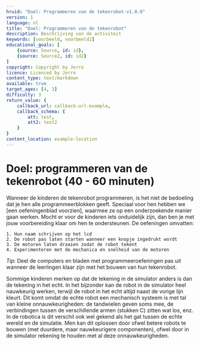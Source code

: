 ```yaml
---
hruid: "Doel: Programmeren van de tekenrobot-v1.0.0"
version: 1
language: nl
title: "Doel: Programmeren van de tekenrobot"
description: Beschrijving van de activiteit
keywords: [voorbeeld, voorbeeld2]
educational_goals: [
    {source: Source, id: id}, 
    {source: Source2, id: id2}
]
copyright: Copyright by Jerro
licence: Licenced by Jerro
content_type: text/markdown
available: true
target_ages: [4, 3]
difficulty: 3
return_value: {
    callback_url: callback-url-example,
    callback_schema: {
        att: test,
        att2: test2
    }
}
content_location: example-location
---
```


# Doel: programmeren van de tekenrobot (40 - 60 minuten)

Wanneer de kinderen de tekenrobot programmeren, is het niet de bedoeling dat je hen alle programmeerblokken geeft. Speciaal voor hen hebben we [een oefeningenblad voorzien], waarmee ze op een onderzoekende manier gaan werken. Mocht er voor de kinderen iets onduidelijk zijn, dan ben je met jouw voorbereiding klaar om hen te ondersteunen. De oefeningen omvatten:

    1. Hun naam schrijven op het lcd
    2. De robot pas laten starten wanneer een knopje ingedrukt wordt
    3. De motoren laten draaien zodat de robot tekent
    4. Experimenteren met de mechanica en snelheid van de motoren

*Tip*: Deel de computers en bladen met programmeeroefeningen pas uit wanneer de leerlingen klaar zijn met het bouwen van hun tekenrobot.

Sommige kinderen merken op dat de tekening in de simulator anders is dan de tekening in het echt. In het bijzonder kan de robot in de simulator heel nauwkeurig werken, terwijl de robot in het echt altijd naast de vorige lijn kleurt. Dit komt omdat de echte robot een mechanisch systeem is met tal van kleine onnauwkeurigheden: de tandwielen geven soms mee, de verbindingen tussen de verschillende armen (stukken C) zitten wat los, enz. In de robotica is dit verschil ook wel gekend als het gat tussen de echte wereld en de simulatie. Men kan dit oplossen door ofwel betere robots te bouwen (met duurdere, maar nauwkeurigere componenten), ofwel door in de simulator rekening te houden met al deze onnauwkeurigheden.
